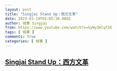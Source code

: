 ```yaml
---
layout: post
title: "Singjai Stand Up：西方文革"
date: 2023-03-19T05:05:30.000Z
author: 城寨 Singjai
from: https://www.youtube.com/watch?v=GyWy3mlqf2E
tags: [ 城寨 ]
comments: True
categories: [ 城寨 ]
---
```

<!--1679202330000-->
[Singjai Stand Up：西方文革](https://www.youtube.com/watch?v=GyWy3mlqf2E)
------

<div>

</div>
